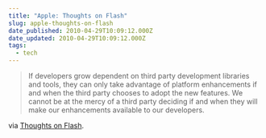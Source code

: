 ```yaml
---
title: "Apple: Thoughts on Flash"
slug: apple-thoughts-on-flash
date_published: 2010-04-29T10:09:12.000Z
date_updated: 2010-04-29T10:09:12.000Z
tags:
  - tech
---
```


> If developers grow dependent on third party development libraries and tools, they can only take advantage of platform enhancements if and when the third party chooses to adopt the new features. We cannot be at the mercy of a third party deciding if and when they will make our enhancements available to our developers.

via [Thoughts on Flash](http://www.apple.com/hotnews/thoughts-on-flash/).

